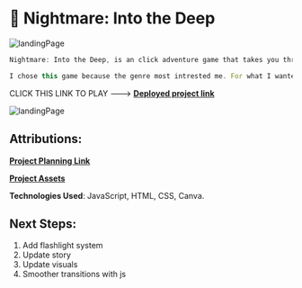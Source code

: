 # 👻 Nightmare: Into the Deep

![landingPage](https://media3.giphy.com/media/v1.Y2lkPTc5MGI3NjExOGRwdmdrdXRpYXpqeTlzZWFieDg0NXUxNGFuYzU1M3dqMzVoYjhjdSZlcD12MV9pbnRlcm5hbF9naWZfYnlfaWQmY3Q9Zw/r02ojcfntAemmwlKLM/giphy.gif)

```javascript
Nightmare: Into the Deep, is an click adventure game that takes you through puzzles to escape! Your choices that you choose determines your outcome, so I would advise you to think twice before choosing an answer. 

I chose this game because the genre most intrested me. For what I wanted to build, a choose your own adventure game gave me the capability to freely explore the connection between the three languages (javascript, html, and css). I also had a lot of fun incorporating media with code. 
```

CLICK THIS LINK TO PLAY ---> [**Deployed project link**](https://xiokevc.github.io/browser-game-horror/)

![landingPage](https://media3.giphy.com/media/v1.Y2lkPTc5MGI3NjExN3prOGdlZHFpejQwYm50aHVvNjBnbWticWZtdDVmbHQ2d2NoaDB6biZlcD12MV9pbnRlcm5hbF9naWZfYnlfaWQmY3Q9Zw/mFzjk8qiQFeogAQiNX/giphy.gif)

## **Attributions**: 

[**Project Planning Link**](https://github.com/xiokevc/browser-game-horror)

[**Project Assets**](https://giphy.com/channel/xiokevc)

**Technologies Used**: JavaScript, HTML, CSS, Canva.

## **Next Steps**: 

1. Add flashlight system
2. Update story
3. Update visuals
4. Smoother transitions with js